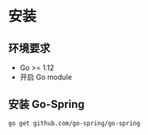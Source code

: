 # 安装

## 环境要求

- Go >= 1.12
- 开启 Go module

## 安装 Go-Spring
```
go get github.com/go-spring/go-spring
```